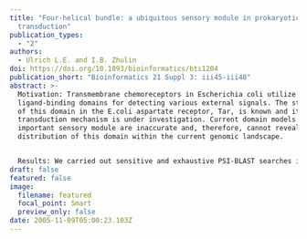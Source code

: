 ```yaml
---
title: "Four-helical bundle: a ubiquitous sensory module in prokaryotic signal
  transduction"
publication_types:
  - "2"
authors:
  - Ulrich L.E. and I.B. Zhulin
doi: https://doi.org/10.1093/bioinformatics/bti1204
publication_short: "Bioinformatics 21 Suppl 3: iii45-iii48"
abstract: >-
  Motivation: Transmembrane chemoreceptors in Escherichia coli utilize
  ligand-binding domains for detecting various external signals. The structure
  of this domain in the E.coli aspartate receptor, Tar, is known and its signal
  transduction mechanism is under investigation. Current domain models for this
  important sensory module are inaccurate and, therefore, cannot reveal the
  distribution of this domain within the current genomic landscape.


  Results: We carried out sensitive and exhaustive PSI-BLAST searches initiated with the sequence corresponding to a known structure of the four-helix, ligand-binding domain of the aspartate chemoreceptor. From the resulting sequences, we built a multiple sequence alignment for this domain family, which confirmed that the current TarH model is erroneous and fails to detect most of the domain homologs. In the process, we developed a technique that visualizes the secondary structure prediction of each protein sequence in order to improve the multiple sequence alignment. We found that the four-helix up-and-down bundle represents a large domain family and includes representatives of all major classes of prokaryotic signal transduction, namely histidine kinases, di-guanylate cyclases and chemotaxis receptors.
draft: false
featured: false
image:
  filename: featured
  focal_point: Smart
  preview_only: false
date: 2005-11-09T05:00:23.103Z
---
```

